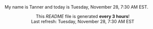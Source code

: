 My name is Tanner and today is Tuesday, November 28, 7:30 AM EST.

<p align="center">This <i>README</i> file is generated <b>every 3 hours</b>!</br>Last refresh: Tuesday, November 28, 7:30 AM EST<br /></p>
